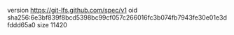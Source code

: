 version https://git-lfs.github.com/spec/v1
oid sha256:6e3bf839f8bcd5398bc99cf057c266016fc3b074fb7943fe30e01e3dfddd65a0
size 11420
